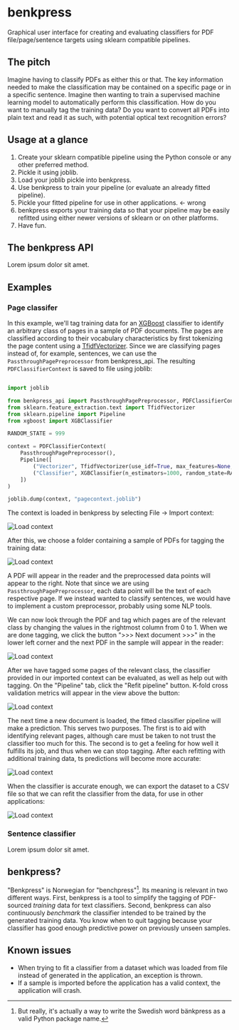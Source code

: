 # benkpress

Graphical user interface for creating and evaluating classifiers for PDF
file/page/sentence targets using sklearn compatible pipelines.


## The pitch

Imagine having to classify PDFs as either this or that. The key information needed to
make the classification may be contained on a specific page or in a specific sentence.
Imagine then wanting to train a supervised machine learning model to automatically
perform this classification. How do you want to manually tag the training data? Do
you want to convert all PDFs into plain text and read it as such, with potential
optical text recognition errors?

## Usage at a glance

1. Create your sklearn compatible pipeline using the Python console or any other preferred method.
2. Pickle it using joblib.
3. Load your joblib pickle into benkpress.
4. Use benkpress to train your pipeline (or evaluate an already fitted pipeline).
5. Pickle your fitted pipeline for use in other applications. <- wrong
6. benkpress exports your training data so that your pipeline may be easily refitted using either newer versions of sklearn or on other platforms.
7. Have fun.

## The benkpress API

Lorem ipsum dolor sit amet.

## Examples

### Page classifer

In this example, we'll tag training data for an [XGBoost](https://github.com/dmlc/xgboost) classifier to identify an arbitrary class of pages
in a sample of PDF documents. The pages are classified according to their vocabulary characteristics by first tokenizing
the page content using a [TfidfVectorizer](https://scikit-learn.org/stable/modules/generated/sklearn.feature_extraction.text.TfidfVectorizer.html).
Since we are classifying pages instead of, for example, sentences, we can use the `PassthroughPagePreprocessor` from benkpress_api.
The resulting `PDFClassifierContext` is saved to file using joblib:


```python

import joblib

from benkpress_api import PassthroughPagePreprocessor, PDFClassifierContext
from sklearn.feature_extraction.text import TfidfVectorizer
from sklearn.pipeline import Pipeline
from xgboost import XGBClassifier

RANDOM_STATE = 999

context = PDFClassifierContext(
    PassthroughPagePreprocessor(),
    Pipeline([
        ("Vectorizer", TfidfVectorizer(use_idf=True, max_features=None, stop_words=None)),
        ("Classifier", XGBClassifier(n_estimators=1000, random_state=RANDOM_STATE))
    ])
)

joblib.dump(context, "pagecontext.joblib")


```

The context is loaded in benkpress by selecting File -> Import context:

![Load context](https://github.com/dennishedback/benkpress/raw/main/examples/import_context1.png)

After this, we choose a folder containing a sample of PDFs for tagging the training data:

![Load context](https://github.com/dennishedback/benkpress/raw/main/examples/import_context3.png)

A PDF will appear in the reader and the preprocessed data points will appear to the right.
Note that since we are using `PassthroughPagePreprocessor`, each data point will be the text of
each respective page. If we instead wanted to classify sentences, we would have to implement a
custom preprocessor, probably using some NLP tools.

We can now look through the PDF and tag which pages are of the relevant class
by changing the values in the rightmost column from 0 to 1. When we are done tagging, we click the
button ">>> Next document >>>" in the lower left corner and the next PDF in the sample will appear
in the reader:

![Load context](https://github.com/dennishedback/benkpress/raw/main/examples/benkpress1.png)

After we have tagged some pages of the relevant class, the classifier provided in our
imported context can be evaluated, as well as help out with tagging. On the "Pipeline" tab,
click the "Refit pipeline" button. K-fold cross validation metrics will appear in the
view above the button:

![Load context](https://github.com/dennishedback/benkpress/raw/main/examples/benkpress2.png)

The next time a new document is loaded, the fitted classifier pipeline will make a prediction.
This serves two purposes. The first is to aid with identifying relevant pages, although care
must be taken to not trust the classifier too much for this. The second is to get a feeling for
how well it fulfills its job, and thus when we can stop tagging. After each refitting with additional training data,
ts predictions will become more accurate:

![Load context](https://github.com/dennishedback/benkpress/raw/main/examples/benkpress3.png)

When the classifier is accurate enough, we can export the dataset to a CSV file so that
we can refit the classifier from the data, for use in other applications:

![Load context](https://github.com/dennishedback/benkpress/raw/main/examples/benkpress4.png)

### Sentence classifier

Lorem ipsum dolor sit amet.

## benkpress?

"Benkpress" is Norwegian for "benchpress"[^1]. Its meaning is relevant in two different
ways. First, benkpress is a tool to simplify the tagging  of PDF-sourced *training*
data for text classifiers. Second, benkpress can also
continuously *benchmark* the classifier intended to be trained by the generated
training data. You know when to quit tagging because your classifier has good
enough predictive power on previously unseen samples.

[^1]: But really, it's actually a way to write the Swedish word bänkpress as a
valid Python package name.

## Known issues

- When trying to fit a classifier from a dataset which was loaded from file instead
  of generated in the application, an exception is thrown.
- If a sample is imported before the application has a valid context, the application
  will crash.


